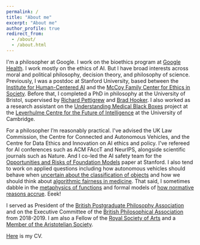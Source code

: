 ```yaml
---
permalink: /
title: "About me"
excerpt: "About me"
author_profile: true
redirect_from: 
  - /about/
  - /about.html
---
```


I'm a philosopher at Google. I work on the bioethics program at [Google Health](https://health.google/). I work mostly on the ethics of AI. But I have broad interests across moral and political philosophy, decision theory, and philosophy of science. Previously, I was a postdoc at Stanford University, based between the [Institute for Human-Centered AI](https://hai.stanford.edu/) and the [McCoy Family Center for Ethics in Society](https://ethicsinsociety.stanford.edu/). Before that, I completed a PhD in philosophy at the University of Bristol, supervised by [Richard Pettigrew](https://richardpettigrew.com/) and [Brad Hooker](https://en.wikipedia.org/wiki/Brad_Hooker). I also worked as a research assistant on the [Understanding Medical Black Boxes](http://lcfi.ac.uk/projects/ai-trust-and-society/medical-black-boxes-and-ai-explainability/) project at the [Leverhulme Centre for the Future of Intelligence](https://lcfi.ac.uk) at the University of Cambridge. 

For a philosopher I’m reasonably practical. I've advised the UK Law Commission, the Centre for Connected and Autonomous Vehicles, and the Centre for Data Ethics and Innovation on AI ethics and policy. I've refereed for AI conferences such as ACM FAccT and NeurIPS, alongside scientific journals such as Nature. And I co-led the AI safety team for the [Opportunities and Risks of Foundation Models](https://arxiv.org/abs/2108.07258) paper at Stanford. I also tend to work on applied questions including how autonomous vehicles should behave when [uncertain about the classification of objects](https://books.google.com/books?hl=en&lr=&id=Oc-AEAAAQBAJ&oi=fnd&pg=PA41&ots=Yb2o_UeiCt&sig=eKqc2hlJv6yIRX_5ojQ7lsrgLxs#v=onepage&q&f=false) and how we should think about [algorithmic fairness in medicine](https://link.springer.com/article/10.1007/s10676-022-09658-7). That said, I sometimes dabble in the [metaphysics of functions](https://link.springer.com/article/10.1007/s10539-022-09850-5) and formal models of [how normative reasons accrue](https://www.cambridge.org/core/journals/economics-and-philosophy/article/abs/dilemma-for-reasons-additivity/5C0CA654E9AD3954FC228D4ABFCCBAA8). Eeek!

I served as President of the [British Postgraduate Philosophy Association](https://bippa.uk/) and on the Executive Committee of the [British Philosophical Association](https://bpa.ac.uk/) from 2018-2019. I am also a Fellow of the [Royal Society of Arts](https://www.thersa.org/) and a [Member of the Aristotelian Society](https://www.aristoteliansociety.org.uk/).

[Here](https://geoffkeeling.github.io/files/CV.pdf) is my CV.
